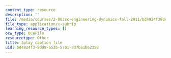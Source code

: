 ```yaml
---
content_type: resource
description: ''
file: /media/courses/2-003sc-engineering-dynamics-fall-2011/bd4924f39dd8652b57018d7ba1b62358_ZNVvYg1FOPk.srt
file_type: application/x-subrip
learning_resource_types: []
ocw_type: OCWFile
resourcetype: Other
title: 3play caption file
uid: bd4924f3-9dd8-652b-5701-8d7ba1b62358
---
```


